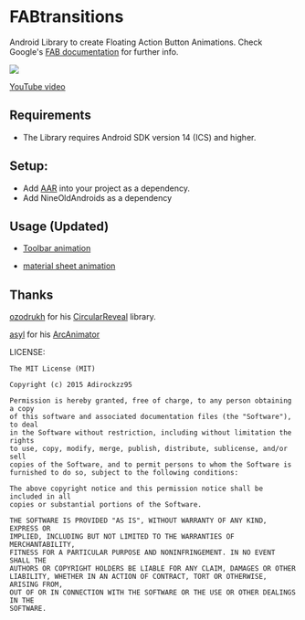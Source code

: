 # FABtransitions 
Android Library to create Floating Action Button Animations. 
Check Google's [FAB documentation](http://www.google.com/design/spec/components/buttons-floating-action-button.html#buttons-floating-action-button-transitions) for further info.

![](https://github.com/Adirockzz95/FABtransitions/blob/master/demo(1).gif)

[YouTube video](https://www.youtube.com/watch?v=ycVOPEdlCVw)

## Requirements
* The Library requires Android SDK version 14 (ICS) and higher.
    

## Setup:
* Add [AAR](https://github.com/Adirockzz95/FABtransitions/blob/master/sample%20app/fabtransition/fabtransition.aar) into your project as a dependency.
* Add NineOldAndroids as a dependency

      

## Usage (Updated)
* [Toolbar animation](https://github.com/Adirockzz95/FABtransitions/blob/master/ToolbarGuide.md)  

* [material sheet animation](https://github.com/Adirockzz95/FABtransitions/blob/master/materialsheetDemo.md)



## Thanks
[ozodrukh](https://github.com/ozodrukh) for his [CircularReveal](https://github.com/ozodrukh/CircularReveal) library.

[asyl](https://github.com/asyl) for his [ArcAnimator](https://github.com/asyl/ArcAnimator)

LICENSE:
```
The MIT License (MIT)

Copyright (c) 2015 Adirockzz95

Permission is hereby granted, free of charge, to any person obtaining a copy
of this software and associated documentation files (the "Software"), to deal
in the Software without restriction, including without limitation the rights
to use, copy, modify, merge, publish, distribute, sublicense, and/or sell
copies of the Software, and to permit persons to whom the Software is
furnished to do so, subject to the following conditions:

The above copyright notice and this permission notice shall be included in all
copies or substantial portions of the Software.

THE SOFTWARE IS PROVIDED "AS IS", WITHOUT WARRANTY OF ANY KIND, EXPRESS OR
IMPLIED, INCLUDING BUT NOT LIMITED TO THE WARRANTIES OF MERCHANTABILITY,
FITNESS FOR A PARTICULAR PURPOSE AND NONINFRINGEMENT. IN NO EVENT SHALL THE
AUTHORS OR COPYRIGHT HOLDERS BE LIABLE FOR ANY CLAIM, DAMAGES OR OTHER
LIABILITY, WHETHER IN AN ACTION OF CONTRACT, TORT OR OTHERWISE, ARISING FROM,
OUT OF OR IN CONNECTION WITH THE SOFTWARE OR THE USE OR OTHER DEALINGS IN THE
SOFTWARE.
```

